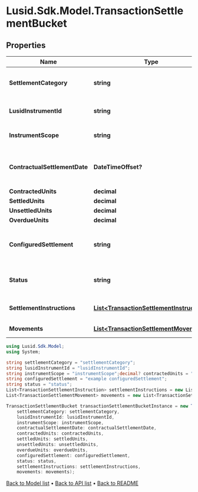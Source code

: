 # Lusid.Sdk.Model.TransactionSettlementBucket

## Properties

Name | Type | Description | Notes
------------ | ------------- | ------------- | -------------
**SettlementCategory** | **string** | A category representing the set of movement types that this instruction applies to. | 
**LusidInstrumentId** | **string** | The LusidInstrumentId of the instrument being settled. | 
**InstrumentScope** | **string** | The Scope of the instrument being settled. | 
**ContractualSettlementDate** | **DateTimeOffset?** | The contractual settlement date. Used to match the instruction to the correct settlement bucket. | [optional] 
**ContractedUnits** | **decimal** | The contracted units. | [optional] 
**SettledUnits** | **decimal** | The settled units. | [optional] 
**UnsettledUnits** | **decimal** | The unsettled units. | [optional] 
**OverdueUnits** | **decimal** | The overdue units. | [optional] 
**ConfiguredSettlement** | **string** | The method of settlement for the settlement bucket, as defined in the portfolio&#39;s SettlementConfiguration | [optional] 
**Status** | **string** | The Status of the settlement bucket - &#39;Settled&#39;, &#39;Part Settled&#39; or &#39;Unsettled&#39;. | 
**SettlementInstructions** | [**List&lt;TransactionSettlementInstruction&gt;**](TransactionSettlementInstruction.md) | The settlement instructions received for this settlement bucket. | [optional] 
**Movements** | [**List&lt;TransactionSettlementMovement&gt;**](TransactionSettlementMovement.md) | The movements for the settlement bucket. | [optional] 

```csharp
using Lusid.Sdk.Model;
using System;

string settlementCategory = "settlementCategory";
string lusidInstrumentId = "lusidInstrumentId";
string instrumentScope = "instrumentScope";decimal? contractedUnits = "example contractedUnits";decimal? settledUnits = "example settledUnits";decimal? unsettledUnits = "example unsettledUnits";decimal? overdueUnits = "example overdueUnits";
string configuredSettlement = "example configuredSettlement";
string status = "status";
List<TransactionSettlementInstruction> settlementInstructions = new List<TransactionSettlementInstruction>();
List<TransactionSettlementMovement> movements = new List<TransactionSettlementMovement>();

TransactionSettlementBucket transactionSettlementBucketInstance = new TransactionSettlementBucket(
    settlementCategory: settlementCategory,
    lusidInstrumentId: lusidInstrumentId,
    instrumentScope: instrumentScope,
    contractualSettlementDate: contractualSettlementDate,
    contractedUnits: contractedUnits,
    settledUnits: settledUnits,
    unsettledUnits: unsettledUnits,
    overdueUnits: overdueUnits,
    configuredSettlement: configuredSettlement,
    status: status,
    settlementInstructions: settlementInstructions,
    movements: movements);
```

[Back to Model list](../README.md#documentation-for-models) &#8226; [Back to API list](../README.md#documentation-for-api-endpoints) &#8226; [Back to README](../README.md)
